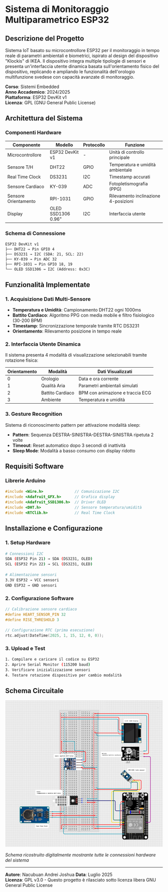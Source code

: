 # Sistema di Monitoraggio Multiparametrico ESP32

## Descrizione del Progetto

Sistema IoT basato su microcontrollore ESP32 per il monitoraggio in tempo reale di parametri ambientali e biometrici, ispirato al design del dispositivo "Klockis" di IKEA. Il dispositivo integra multiple tipologie di sensori e presenta un'interfaccia utente dinamica basata sull'orientamento fisico del dispositivo, replicando e ampliando le funzionalità dell'orologio multifunzione svedese con capacità avanzate di monitoraggio.

**Corso**: Sistemi Embedded  
**Anno Accademico**: 2024/2025  
**Piattaforma**: ESP32 DevKit v1  
**Licenza**: GPL (GNU General Public License)

## Architettura del Sistema

### Componenti Hardware

| Componente | Modello | Protocollo | Funzione |
|------------|---------|------------|----------|
| Microcontrollore | ESP32 DevKit v1 | - | Unità di controllo principale |
| Sensore T/H | DHT22 | GPIO | Temperatura e umidità ambientale |
| Real Time Clock | DS3231 | I2C | Timestamp accurati |
| Sensore Cardiaco | KY-039 | ADC | Fotopletismografia (PPG) |
| Sensore Orientamento | RPI-1031 | GPIO | Rilevamento inclinazione 4-posizioni |
| Display | OLED SSD1306 0.96" | I2C | Interfaccia utente |

### Schema di Connessione

```
ESP32 DevKit v1
├── DHT22 → Pin GPIO 4
├── DS3231 → I2C (SDA: 21, SCL: 22)
├── KY-039 → Pin ADC 32
├── RPI-1031 → Pin GPIO 18, 19
└── OLED SSD1306 → I2C (Address: 0x3C)
```

## Funzionalità Implementate

### 1. Acquisizione Dati Multi-Sensore
- **Temperatura e Umidità**: Campionamento DHT22 ogni 1000ms
- **Battito Cardiaco**: Algoritmo PPG con media mobile e filtro fisiologico (30-200 BPM)
- **Timestamp**: Sincronizzazione temporale tramite RTC DS3231
- **Orientamento**: Rilevamento posizione in tempo reale

### 2. Interfaccia Utente Dinamica
Il sistema presenta 4 modalità di visualizzazione selezionabili tramite rotazione fisica:

| Orientamento | Modalità | Dati Visualizzati |
|--------------|----------|-------------------|
| 0 | Orologio | Data e ora corrente |
| 1 | Qualità Aria | Parametri ambientali simulati |
| 2 | Battito Cardiaco | BPM con animazione e traccia ECG |
| 3 | Ambiente | Temperatura e umidità |

### 3. Gesture Recognition
Sistema di riconoscimento pattern per attivazione modalità sleep:
- **Pattern**: Sequenza DESTRA-SINISTRA-DESTRA-SINISTRA ripetuta 2 volte
- **Timeout**: Reset automatico dopo 3 secondi di inattività
- **Sleep Mode**: Modalità a basso consumo con display ridotto

## Requisiti Software

### Librerie Arduino
```cpp
#include <Wire.h>              // Comunicazione I2C
#include <Adafruit_GFX.h>      // Grafica display
#include <Adafruit_SSD1306.h>  // Driver OLED
#include <DHT.h>               // Sensore temperatura/umidità
#include <RTClib.h>            // Real Time Clock
```

## Installazione e Configurazione

### 1. Setup Hardware
```bash
# Connessioni I2C
SDA (ESP32 Pin 21) → SDA (DS3231, OLED)
SCL (ESP32 Pin 22) → SCL (DS3231, OLED)

# Alimentazione sensori
3.3V ESP32 → VCC sensori
GND ESP32 → GND sensori
```

### 2. Configurazione Software
```cpp
// Calibrazione sensore cardiaco
#define HEART_SENSOR_PIN 32
#define RISE_THRESHOLD 3

// Configurazione RTC (prima esecuzione)
rtc.adjust(DateTime(2025, 1, 15, 12, 0, 0));
```

### 3. Upload e Test
```bash
1. Compilare e caricare il codice su ESP32
2. Aprire Serial Monitor (115200 baud)
3. Verificare inizializzazione sensori
4. Testare rotazione dispositivo per cambio modalità
```
## Schema Circuitale

![Schema Circuitale](./circuit.png)

*Schema ricostruito digitalmente mostrante tutte le connessioni hardware del sistema*

---

**Autore**: Nacubuan Andrei Joshua 
**Data**: Luglio 2025  
**Licenza**: GPL v3.0 - Questo progetto è rilasciato sotto licenza libera GNU General Public License